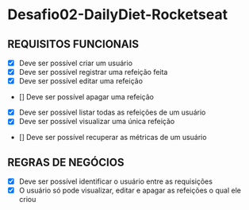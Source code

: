 # Desafio02-DailyDiet-Rocketseat

## REQUISITOS FUNCIONAIS 
- [x] Deve ser possível criar um usuário
- [x] Deve ser possível registrar uma refeição feita
- [x] Deve ser possível editar uma refeição
- [] Deve ser possível apagar uma refeição
- [x] Deve ser possível listar todas as refeições de um usuário
- [x] Deve ser possível visualizar uma única refeição
- [] Deve ser possível recuperar as métricas de um usuário


## REGRAS DE NEGÓCIOS
- [x] Deve ser possível identificar o usuário entre as requisições
- [x] O usuário só pode visualizar, editar e apagar as refeições o qual ele criou
